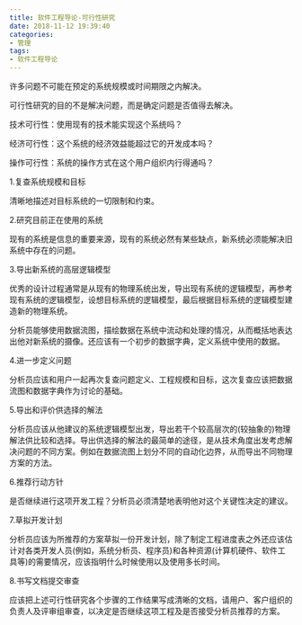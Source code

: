 ```yaml
---
title: 软件工程导论-可行性研究
date: 2018-11-12 19:39:40
categories:
- 管理
tags:
- 软件工程导论
---
```

许多问题不可能在预定的系统规模或时间期限之内解决。

可行性研究的目的不是解决问题，而是确定问题是否值得去解决。

技术可行性：使用现有的技术能实现这个系统吗？

经济可行性：这个系统的经济效益能超过它的开发成本吗？

操作可行性：系统的操作方式在这个用户组织内行得通吗？

1.复查系统规模和目标

清晰地描述对目标系统的一切限制和约束。

2.研究目前正在使用的系统

现有的系统是信息的重要来源，现有的系统必然有某些缺点，新系统必须能解决旧系统中存在的问题。

3.导出新系统的高层逻辑模型

优秀的设计过程通常是从现有的物理系统出发，导出现有系统的逻辑模型，再参考现有系统的逻辑模型，设想目标系统的逻辑模型，最后根据目标系统的逻辑模型建造新的物理系统。

分析员能够使用数据流图，描绘数据在系统中流动和处理的情况，从而概括地表达出他对新系统的摄像。还应该有一个初步的数据字典，定义系统中使用的数据。

4.进一步定义问题

分析员应该和用户一起再次复查问题定义、工程规模和目标，这次复查应该把数据流图和数据字典作为讨论的基础。

5.导出和评价供选择的解法

分析员应该从他建议的系统逻辑模型出发，导出若干个较高层次的(较抽象的)物理解法供比较和选择。导出供选择的解法的最简单的途径，是从技术角度出发考虑解决问题的不同方案。例如在数据流图上划分不同的自动化边界，从而导出不同物理方案的方法。

6.推荐行动方针

是否继续进行这项开发工程？分析员必须清楚地表明他对这个关键性决定的建议。

7.草拟开发计划

分析员应该为所推荐的方案草拟一份开发计划，除了制定工程进度表之外还应该估计对各类开发人员(例如，系统分析员、程序员)和各种资源(计算机硬件、软件工具等)的需要情况，应该指明什么时候使用以及使用多长时间。

8.书写文档提交审查

应该把上述可行性研究各个步骤的工作结果写成清晰的文档，请用户、客户组织的负责人及评审组审查，以决定是否继续这项工程及是否接受分析员推荐的方案。
